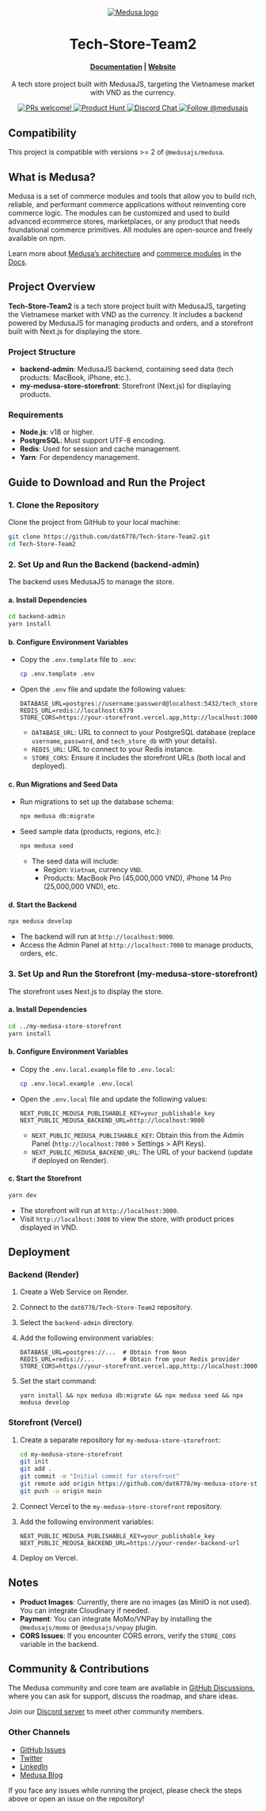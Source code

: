 <p align="center">
  <a href="https://www.medusajs.com">
    <picture>
      <source media="(prefers-color-scheme: dark)" srcset="https://user-images.githubusercontent.com/59018053/229103275-b5e482bb-4601-46e6-8142-244f531cebdb.svg">
      <source media="(prefers-color-scheme: light)" srcset="https://user-images.githubusercontent.com/59018053/229103726-e5b529a3-9b3f-4970-8a1f-c6af37f087bf.svg">
      <img alt="Medusa logo" src="https://user-images.githubusercontent.com/59018053/229103726-e5b529a3-9b3f-4970-8a1f-c6af37f087bf.svg">
    </picture>
  </a>
</p>
<h1 align="center">Tech-Store-Team2</h1>

<h4 align="center">
  <a href="https://docs.medusajs.com">Documentation</a> | 
  <a href="https://www.medusajs.com">Website</a>
</h4>

<p align="center">
  A tech store project built with MedusaJS, targeting the Vietnamese market with VND as the currency.
</p>

<p align="center">
  <a href="https://github.com/medusajs/medusa/blob/master/CONTRIBUTING.md">
    <img src="https://img.shields.io/badge/PRs-welcome-brightgreen.svg?style=flat" alt="PRs welcome!" />
  </a>
  <a href="https://www.producthunt.com/posts/medusa">
    <img src="https://img.shields.io/badge/Product%20Hunt-%231%20Product%20of%20the%20Day-%23DA552E" alt="Product Hunt">
  </a>
  <a href="https://discord.gg/xpCwq3Kfn8">
    <img src="https://img.shields.io/badge/chat-on%20discord-7289DA.svg" alt="Discord Chat" />
  </a>
  <a href="https://twitter.com/intent/follow?screen_name=medusajs">
    <img src="https://img.shields.io/twitter/follow/medusajs.svg?label=Follow%20@medusajs" alt="Follow @medusajs" />
  </a>
</p>

## Compatibility

This project is compatible with versions >= 2 of `@medusajs/medusa`.

## What is Medusa?

Medusa is a set of commerce modules and tools that allow you to build rich, reliable, and performant commerce applications without reinventing core commerce logic. The modules can be customized and used to build advanced ecommerce stores, marketplaces, or any product that needs foundational commerce primitives. All modules are open-source and freely available on npm.

Learn more about [Medusa’s architecture](https://docs.medusajs.com/learn/introduction/architecture) and [commerce modules](https://docs.medusajs.com/learn/fundamentals/modules/commerce-modules) in the [Docs](https://docs.medusajs.com).

## Project Overview

**Tech-Store-Team2** is a tech store project built with MedusaJS, targeting the Vietnamese market with VND as the currency. It includes a backend powered by MedusaJS for managing products and orders, and a storefront built with Next.js for displaying the store.

### Project Structure

- **backend-admin**: MedusaJS backend, containing seed data (tech products: MacBook, iPhone, etc.).
- **my-medusa-store-storefront**: Storefront (Next.js) for displaying products.

### Requirements

- **Node.js**: v18 or higher.
- **PostgreSQL**: Must support UTF-8 encoding.
- **Redis**: Used for session and cache management.
- **Yarn**: For dependency management.

## Guide to Download and Run the Project

### 1. Clone the Repository

Clone the project from GitHub to your local machine:

```bash
git clone https://github.com/dat6778/Tech-Store-Team2.git
cd Tech-Store-Team2
```

### 2. Set Up and Run the Backend (backend-admin)

The backend uses MedusaJS to manage the store.

#### a. Install Dependencies

```bash
cd backend-admin
yarn install
```

#### b. Configure Environment Variables

- Copy the `.env.template` file to `.env`:

  ```bash
  cp .env.template .env
  ```

- Open the `.env` file and update the following values:

  ```
  DATABASE_URL=postgres://username:password@localhost:5432/tech_store_db
  REDIS_URL=redis://localhost:6379
  STORE_CORS=https://your-storefront.vercel.app,http://localhost:3000
  ```

  - `DATABASE_URL`: URL to connect to your PostgreSQL database (replace `username`, `password`, and `tech_store_db` with your details).
  - `REDIS_URL`: URL to connect to your Redis instance.
  - `STORE_CORS`: Ensure it includes the storefront URLs (both local and deployed).

#### c. Run Migrations and Seed Data

- Run migrations to set up the database schema:

  ```bash
  npx medusa db:migrate
  ```

- Seed sample data (products, regions, etc.):

  ```bash
  npx medusa seed
  ```

  - The seed data will include:
    - Region: `Vietnam`, currency `VND`.
    - Products: MacBook Pro (45,000,000 VND), iPhone 14 Pro (25,000,000 VND), etc.

#### d. Start the Backend

```bash
npx medusa develop
```

- The backend will run at `http://localhost:9000`.
- Access the Admin Panel at `http://localhost:7000` to manage products, orders, etc.

### 3. Set Up and Run the Storefront (my-medusa-store-storefront)

The storefront uses Next.js to display the store.

#### a. Install Dependencies

```bash
cd ../my-medusa-store-storefront
yarn install
```

#### b. Configure Environment Variables

- Copy the `.env.local.example` file to `.env.local`:

  ```bash
  cp .env.local.example .env.local
  ```

- Open the `.env.local` file and update the following values:

  ```
  NEXT_PUBLIC_MEDUSA_PUBLISHABLE_KEY=your_publishable_key
  NEXT_PUBLIC_MEDUSA_BACKEND_URL=http://localhost:9000
  ```

  - `NEXT_PUBLIC_MEDUSA_PUBLISHABLE_KEY`: Obtain this from the Admin Panel (`http://localhost:7000` > Settings > API Keys).
  - `NEXT_PUBLIC_MEDUSA_BACKEND_URL`: The URL of your backend (update if deployed on Render).

#### c. Start the Storefront

```bash
yarn dev
```

- The storefront will run at `http://localhost:3000`.
- Visit `http://localhost:3000` to view the store, with product prices displayed in VND.

## Deployment

### Backend (Render)

1. Create a Web Service on Render.
2. Connect to the `dat6778/Tech-Store-Team2` repository.
3. Select the `backend-admin` directory.
4. Add the following environment variables:

   ```
   DATABASE_URL=postgres://...  # Obtain from Neon
   REDIS_URL=redis://...        # Obtain from your Redis provider
   STORE_CORS=https://your-storefront.vercel.app,http://localhost:3000
   ```

5. Set the start command:

   ```
   yarn install && npx medusa db:migrate && npx medusa seed && npx medusa develop
   ```

### Storefront (Vercel)

1. Create a separate repository for `my-medusa-store-storefront`:

   ```bash
   cd my-medusa-store-storefront
   git init
   git add .
   git commit -m "Initial commit for storefront"
   git remote add origin https://github.com/dat6778/my-medusa-store-storefront.git
   git push -u origin main
   ```

2. Connect Vercel to the `my-medusa-store-storefront` repository.
3. Add the following environment variables:

   ```
   NEXT_PUBLIC_MEDUSA_PUBLISHABLE_KEY=your_publishable_key
   NEXT_PUBLIC_MEDUSA_BACKEND_URL=https://your-render-backend-url
   ```

4. Deploy on Vercel.

## Notes

- **Product Images**: Currently, there are no images (as MinIO is not used). You can integrate Cloudinary if needed.
- **Payment**: You can integrate MoMo/VNPay by installing the `@medusajs/momo` or `@medusajs/vnpay` plugin.
- **CORS Issues**: If you encounter CORS errors, verify the `STORE_CORS` variable in the backend.

## Community & Contributions

The Medusa community and core team are available in [GitHub Discussions](https://github.com/medusajs/medusa/discussions), where you can ask for support, discuss the roadmap, and share ideas.

Join our [Discord server](https://discord.com/invite/medusajs) to meet other community members.

### Other Channels

- [GitHub Issues](https://github.com/medusajs/medusa/issues)
- [Twitter](https://twitter.com/medusajs)
- [LinkedIn](https://www.linkedin.com/company/medusajs)
- [Medusa Blog](https://medusajs.com/blog/)

If you face any issues while running the project, please check the steps above or open an issue on the repository!
